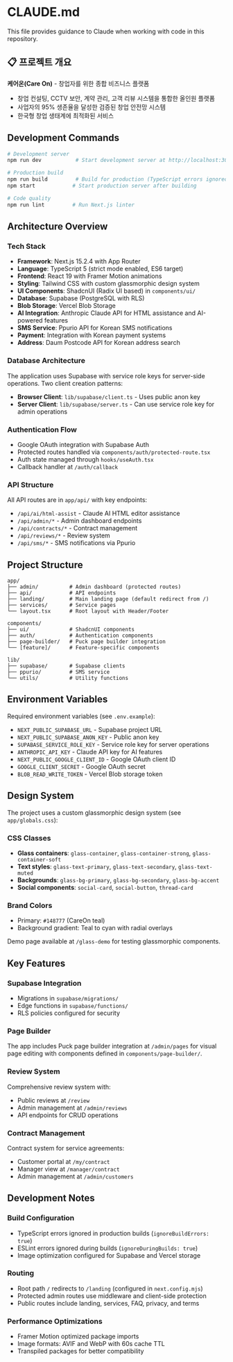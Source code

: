 # CLAUDE.md

This file provides guidance to Claude when working with code in this repository.

## 📋 프로젝트 개요

**케어온(Care On)** - 창업자를 위한 종합 비즈니스 플랫폼
- 창업 컨설팅, CCTV 보안, 계약 관리, 고객 리뷰 시스템을 통합한 올인원 플랫폼
- 사업자의 95% 생존율을 달성한 검증된 창업 안전망 시스템
- 한국형 창업 생태계에 최적화된 서비스

## Development Commands

```bash
# Development server
npm run dev           # Start development server at http://localhost:3000

# Production build
npm run build         # Build for production (TypeScript errors ignored in next.config.mjs)
npm start            # Start production server after building

# Code quality
npm run lint         # Run Next.js linter
```

## Architecture Overview

### Tech Stack
- **Framework**: Next.js 15.2.4 with App Router
- **Language**: TypeScript 5 (strict mode enabled, ES6 target)
- **Frontend**: React 19 with Framer Motion animations
- **Styling**: Tailwind CSS with custom glassmorphic design system
- **UI Components**: ShadcnUI (Radix UI based) in `components/ui/`
- **Database**: Supabase (PostgreSQL with RLS)
- **Blob Storage**: Vercel Blob Storage
- **AI Integration**: Anthropic Claude API for HTML assistance and AI-powered features
- **SMS Service**: Ppurio API for Korean SMS notifications
- **Payment**: Integration with Korean payment systems
- **Address**: Daum Postcode API for Korean address search

### Database Architecture
The application uses Supabase with service role keys for server-side operations. Two client creation patterns:
- **Browser Client**: `lib/supabase/client.ts` - Uses public anon key
- **Server Client**: `lib/supabase/server.ts` - Can use service role key for admin operations

### Authentication Flow
- Google OAuth integration with Supabase Auth
- Protected routes handled via `components/auth/protected-route.tsx`
- Auth state managed through `hooks/useAuth.tsx`
- Callback handler at `/auth/callback`

### API Structure
All API routes are in `app/api/` with key endpoints:
- `/api/ai/html-assist` - Claude AI HTML editor assistance
- `/api/admin/*` - Admin dashboard endpoints
- `/api/contracts/*` - Contract management
- `/api/reviews/*` - Review system
- `/api/sms/*` - SMS notifications via Ppurio

## Project Structure

```
app/
├── admin/          # Admin dashboard (protected routes)
├── api/            # API endpoints
├── landing/        # Main landing page (default redirect from /)
├── services/       # Service pages
└── layout.tsx      # Root layout with Header/Footer

components/
├── ui/             # ShadcnUI components
├── auth/           # Authentication components
├── page-builder/   # Puck page builder integration
└── [feature]/      # Feature-specific components

lib/
├── supabase/       # Supabase clients
├── ppurio/         # SMS service
└── utils/          # Utility functions
```

## Environment Variables

Required environment variables (see `.env.example`):
- `NEXT_PUBLIC_SUPABASE_URL` - Supabase project URL
- `NEXT_PUBLIC_SUPABASE_ANON_KEY` - Public anon key
- `SUPABASE_SERVICE_ROLE_KEY` - Service role key for server operations
- `ANTHROPIC_API_KEY` - Claude API key for AI features
- `NEXT_PUBLIC_GOOGLE_CLIENT_ID` - Google OAuth client ID
- `GOOGLE_CLIENT_SECRET` - Google OAuth secret
- `BLOB_READ_WRITE_TOKEN` - Vercel Blob storage token

## Design System

The project uses a custom glassmorphic design system (see `app/globals.css`):

### CSS Classes
- **Glass containers**: `glass-container`, `glass-container-strong`, `glass-container-soft`
- **Text styles**: `glass-text-primary`, `glass-text-secondary`, `glass-text-muted`
- **Backgrounds**: `glass-bg-primary`, `glass-bg-secondary`, `glass-bg-accent`
- **Social components**: `social-card`, `social-button`, `thread-card`

### Brand Colors
- Primary: `#148777` (CareOn teal)
- Background gradient: Teal to cyan with radial overlays

Demo page available at `/glass-demo` for testing glassmorphic components.

## Key Features

### Supabase Integration
- Migrations in `supabase/migrations/`
- Edge functions in `supabase/functions/`
- RLS policies configured for security

### Page Builder
The app includes Puck page builder integration at `/admin/pages` for visual page editing with components defined in `components/page-builder/`.

### Review System
Comprehensive review system with:
- Public reviews at `/review`
- Admin management at `/admin/reviews`
- API endpoints for CRUD operations

### Contract Management
Contract system for service agreements:
- Customer portal at `/my/contract`
- Manager view at `/manager/contract`
- Admin management at `/admin/customers`

## Development Notes

### Build Configuration
- TypeScript errors ignored in production builds (`ignoreBuildErrors: true`)
- ESLint errors ignored during builds (`ignoreDuringBuilds: true`)
- Image optimization configured for Supabase and Vercel storage

### Routing
- Root path `/` redirects to `/landing` (configured in `next.config.mjs`)
- Protected admin routes use middleware and client-side protection
- Public routes include landing, services, FAQ, privacy, and terms

### Performance Optimizations
- Framer Motion optimized package imports
- Image formats: AVIF and WebP with 60s cache TTL
- Transpiled packages for better compatibility